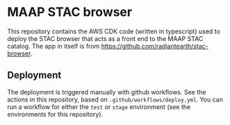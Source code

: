 # MAAP STAC browser

This repository contains the AWS CDK code (written in typescript) used to deploy the STAC browser that acts as a front end to the MAAP STAC catalog. The app in itself is from https://github.com/radiantearth/stac-browser.

## Deployment

The deployment is triggered manually with github workflows. See the actions in this repository, based on `.github/workflows/deploy.yml`. You can run a workflow for either the `test` or `stage` environment (see the environments for this repository).